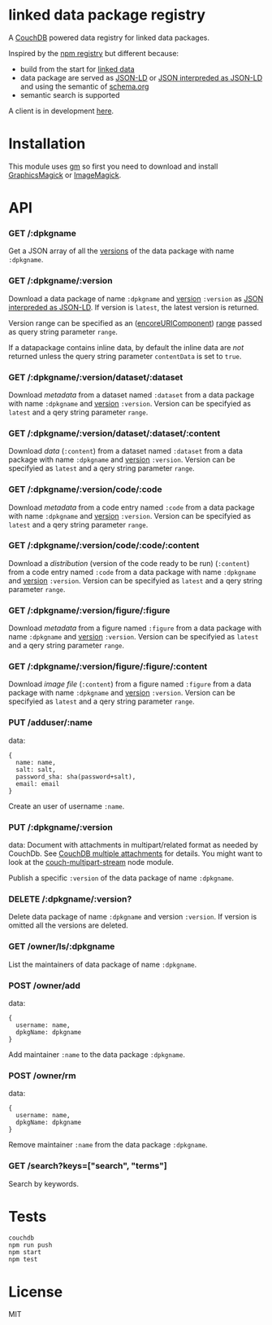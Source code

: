 linked data package registry
============================

A [CouchDB](http://couchdb.apache.org/) powered data registry for
linked data packages.

Inspired by the [npm registry](https://github.com/isaacs/npmjs.org)
but different because:

- build from the start for [linked data](http://en.wikipedia.org/wiki/Linked_data)
- data package are served as [JSON-LD](http://json-ld.org) or [JSON interpreded as JSON-LD](http://json-ld.org/spec/latest/json-ld/#interpreting-json-as-json-ld) and using the semantic of [schema.org](http://schema.org)
- semantic search is supported

A client is in development [here](https://github.com/standard-analytics/ldpm).

Installation
============

This module uses [gm](https://github.com/aheckmann/gm) so first you
need to download and install
[GraphicsMagick](http://www.graphicsmagick.org/) or
[ImageMagick](http://www.imagemagick.org/).


API
===

### GET /:dpkgname

Get a JSON array of all the [versions](http://semver.org/) of the data
package with name ```:dpkgname```.


### GET /:dpkgname/:version

Download a data package of name ```:dpkgname``` and
[version](http://semver.org/) ```:version``` as
[JSON interpreded as JSON-LD](http://json-ld.org/spec/latest/json-ld/#interpreting-json-as-json-ld). If
version is ```latest```, the latest version is returned.

Version range can be specified as an
([encoreURIComponent](https://developer.mozilla.org/en-US/docs/Web/JavaScript/Reference/Global_Objects/encodeURIComponent))
[range](https://github.com/isaacs/node-semver#ranges) passed as query string parameter ```range```.

If a datapackage contains inline data, by default the inline data are
_not_ returned unless the query string parameter ```contentData``` is
set to ```true```.


### GET /:dpkgname/:version/dataset/:dataset

Download _metadata_ from a dataset named ```:dataset``` from a data
package with name ```:dpkgname``` and [version](http://semver.org/)
```:version```. Version can be specifyied as ```latest``` and a qery
string parameter ```range```.


### GET /:dpkgname/:version/dataset/:dataset/:content

Download _data_ (```:content```) from a dataset named ```:dataset```
from a data package with name ```:dpkgname``` and
[version](http://semver.org/) ```:version```. Version can be specifyied
as ```latest``` and a qery string parameter ```range```.


### GET /:dpkgname/:version/code/:code

Download _metadata_ from a code entry named ```:code``` from a data
package with name ```:dpkgname``` and [version](http://semver.org/)
```:version```. Version can be specifyied as ```latest``` and a qery
string parameter ```range```.

### GET /:dpkgname/:version/code/:code/:content

Download a _distribution_ (version of the code ready to be run)
(```:content```) from a code entry named ```:code``` from a data
package with name ```:dpkgname``` and [version](http://semver.org/)
```:version```. Version can be specifyied as ```latest``` and a qery
string parameter ```range```.


### GET /:dpkgname/:version/figure/:figure

Download _metadata_ from a figure named ```:figure``` from a data
package with name ```:dpkgname``` and [version](http://semver.org/)
```:version```. Version can be specifyied as ```latest``` and a qery
string parameter ```range```.


### GET /:dpkgname/:version/figure/:figure/:content

Download _image file_ (```:content```) from a figure named
```:figure``` from a data package with name ```:dpkgname``` and
[version](http://semver.org/) ```:version```. Version can be
specifyied as ```latest``` and a qery string parameter ```range```.



### PUT /adduser/:name

data:

    {
      name: name,
      salt: salt,
      password_sha: sha(password+salt),
      email: email
    }
    
Create an user of username ```:name```.


### PUT /:dpkgname/:version

data: Document with attachments in multipart/related format as needed
by CouchDb. See
[CouchDB multiple attachments](http://docs.couchdb.org/en/latest/api/document/common.html#creating-multiple-attachments)
for details. You might want to look at the
[couch-multipart-stream](https://github.com/standard-analytics/couch-multipart-stream)
node module.

Publish a specific ```:version``` of the data package of name ```:dpkgname```.


### DELETE /:dpkgname/:version?

Delete data package of name ```:dpkgname``` and version
```:version```. If version is omitted all the versions are deleted.


### GET /owner/ls/:dpkgname

List the maintainers of data package of name ```:dpkgname```.


### POST /owner/add

data:

    {
      username: name,
      dpkgName: dpkgname
    }


Add maintainer ```:name``` to the data package ```:dpkgname```.


### POST /owner/rm

data:

    {
      username: name,
      dpkgName: dpkgname
    }

Remove maintainer ```:name``` from the data package ```:dpkgname```.


### GET /search?keys=["search", "terms"]

Search by keywords.



Tests
=====

    couchdb
    npm run push
    npm start
    npm test


License
=======

MIT

